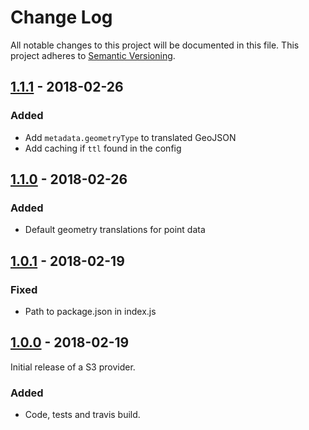 # Change Log
All notable changes to this project will be documented in this file.
This project adheres to [Semantic Versioning](http://semver.org/).

## [1.1.1] - 2018-02-26
### Added
* Add `metadata.geometryType` to translated GeoJSON
* Add caching if `ttl` found in the config

## [1.1.0] - 2018-02-26
### Added
* Default geometry translations for point data

## [1.0.1] - 2018-02-19
### Fixed
* Path to package.json in index.js

## [1.0.0] - 2018-02-19
Initial release of a S3 provider.

### Added
* Code, tests and travis build.

[1.1.1]: https://github.com/koopjs/koop-provider-s3-select/compare/v1.1.0...v1.1.1
[1.1.0]: https://github.com/koopjs/koop-provider-s3-select/compare/v1.0.1...v1.1.0
[1.0.1]: https://github.com/koopjs/koop-provider-s3-select/compare/v1.0.0...v1.0.1
[1.0.0]: https://github.com/koopjs/koop-provider-s3-select.git/releases/tag/v1.0.0